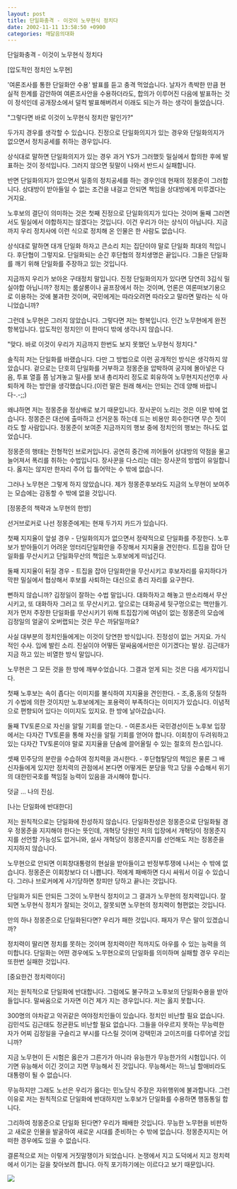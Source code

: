 ```yaml
---
layout: post
title: 단일화충격 - 이것이 노무현식 정치다
date: 2002-11-11 13:58:50 +0900
categories: 깨달음의대화
---
```

단일화충격 - 이것이 노무현식 정치다
  

  
[압도적인 정치인 노무현]
  
'여론조사를 통한 단일화안 수용' 발표를 듣고 충격 먹었습니다. 날자가 촉박한 만큼 현실적 한계를 감안하여 여론조사안을 수용하더라도, 합의가 이루어진 다음에 발표하는 것이 정석인데 공개장소에서 덜컥 발표해버려서 이래도 되는가 하는 생각이 들었습니다.
  

  
"그렇다면 바로 이것이 노무현식 정치란 말인가?"
  

  
두가지 경우를 생각할 수 있습니다. 진정으로 단일화의지가 있는 경우와 단일화의지가 없으면서 정치공세를 취하는 경우입니다.
  

  
상식대로 말하면 단일화의지가 있는 경우 과거 YS가 그러했듯 밀실에서 합의한 후에 발표하는 것이 정석입니다. 그러지 않으면 뒷말이 나와서 반드시 실패합니다.
  

  
반면 단일화의지가 없으면서 일종의 정치공세를 하는 경우인데 현재의 정몽준이 그러합니다. 상대방이 받아들일 수 없는 조건을 내걸고 안되면 책임을 상대방에게 미루겠다는 거지요.
  

  
노후보의 결단이 의미하는 것은 첫째 진정으로 단일화의지가 있다는 것이며 둘째 그러면서도 밀실에서 야합하지는 않겠다는 것입니다. 이건 우리가 아는 상식이 아닙니다. 지금까지 우리 정치사에 이런 식으로 정치해 온 인물은 한 사람도 없습니다.
  

  
상식대로 말하면 대개 단일화 하자고 큰소리 치는 집단이야 말로 단일화 최대의 적입니다. 후단협이 그렇지요. 단일화되는 순간 후단협의 정치생명은 끝입니다. 그들은 단일화를 깨기 위해 단일화를 주장하고 있는 것입니다.
  

  
지금까지 우리가 보아온 구태정치 말입니다. 진정 단일화의지가 있다면 당연히 3김식 밀실야합 아닙니까? 정치는 룸살롱이나 골프장에서 하는 것이며, 언론은 여론떠보기용으로 이용하는 것에 불과한 것이며, 국민에게는 따라오려면 따라오고 말라면 말라는 식 아니었습니까?
  

  
그런데 노무현은 그러지 않았습니다. 그렇다면 저는 항복입니다. 인간 노무현에게 완전 항복입니다. 압도적인 정치인! 이 한마디 밖에 생각나지 않습니다.
  

  
"맞다. 바로 이것이 우리가 지금까지 한번도 보지 못했던 노무현식 정치다."
  

  
솔직히 저는 단일화를 바랬습니다. 다만 그 방법으로 이런 공개적인 방식은 생각하지 않았습니다. 겉으로는 단호히 단일화를 거부하고 정몽준을 압박하여 궁지에 몰아넣은 다음, 투표 열흘 쯤 남겨놓고 밀사를 보내 총리자리 정도로 회유하여 노무현지지선언후 사퇴하게 하는 방안을 생각했습니다.(이런 말은 원래 해서는 안되는 건데 양해 바랍니다-.-;;)
  

  
왜냐하면 저는 정몽준을 정상배로 보기 때문입니다. 장사꾼이 노리는 것은 이문 밖에 없습니다. 정몽준은 대선에 출마하고 선거운동 하는데 드는 비용만 회수한다면 무슨 짓이라도 할 사람입니다. 정몽준이 보여준 지금까지의 행보 중에 정치인의 행보는 하나도 없었습니다.
  

  
정몽준의 행태는 전형적인 브로커입니다. 공연히 중간에 끼어들어 상대방의 약점을 물고 늘어져서 폭리를 취하는 수법입니다. 장사꾼을 다스리는 데는 장사꾼의 방법이 유일합니다. 옳지는 않지만 한자리 주어 입 틀어막는 수 밖에 없습니다.
  

  
그러나 노무현은 그렇게 하지 않았습니다. 제가 정몽준후보라도 지금의 노무현이 보여주는 모습에는 감동할 수 밖에 없을 것입니다.
  

  

  
[정몽준의 책략과 노무현의 한방]
  
선거브로커로 나선 정몽준에게는 현재 두가지 카드가 있습니다.
  

  
첫째 지지율이 앞설 경우 - 단일화의지가 없으면서 정략적으로 단일화를 주장한다. 노후보가 받아들이기 어려운 엉터리단일화안을 주장해서 지지율을 견인한다. 트집을 잡아 단일화를 무산시키고 단일화무산의 책임은 노후보에게 떠넘긴다.
  

  
둘째 지지율이 뒤질 경우 - 트집을 잡아 단일화안을 무산시키고 후보자리를 유지하다가 막판 밀실에서 협상해서 후보를 사퇴하는 대신으로 총리 자리를 요구한다.
  

  
뻔하지 않습니까? 김정일이 잘하는 수법 말입니다. 대화하자고 해놓고 딴소리해서 무산시키고, 또 대화하자 그러고 또 무산시키고. 앞으로는 대화공세 뒷구멍으로는 핵만들기. 저가 먼저 주장한 단일화를 무산시키기 위해 트집잡기에 여념이 없는 정몽준의 모습에 김정일의 얼굴이 오버랩되는 것은 무슨 까닭일까요?
  

  
사실 대부분의 정치인들에게는 이것이 당연한 방식입니다. 진정성이 없는 거지요. 가식적인 수사. 입에 발린 소리. 진실이야 어떻든 말싸움에서만은 이기겠다는 발상. 김근태가 지금 하고 있는 비열한 방식 말입니다.
  

  
노무현은 그 모든 것을 한 방에 깨부수었습니다. 그결과 얻게 되는 것은 다음 세가지입니다.
  

  
첫째 노후보는 속이 좁다는 이미지를 불식하여 지지율을 견인한다. - 조,중,동의 덧칠하기 수법에 의한 것이지만 노후보에게는 포용력이 부족하다는 이미지가 있습니다. 이념적으로 편향되어 있다는 이미지도 있지요. 한 방에 날아갔습니다.
  

  
둘째 TV토론으로 자신을 알릴 기회를 얻는다. - 여론조사든 국민경선이든 노후보 입장에서는 다자간 TV토론을 통해 자신을 알릴 기회를 얻어야 합니다. 이회창이 두려워하고 있는 다자간 TV토론이야 말로 지지율을 단숨에 끌어올릴 수 있는 절호의 찬스입니다.
  

  
셋째 민주당의 분란을 수습하여 정치력을 과시한다. - 후단협탈당의 책임은 물론 그 배신자들에게 있지만 정치력의 관점에서 본다면 어떻게든 분당을 막고 당을 수습해서 위기의 대한민국호를 책임질 능력이 있음을 과시해야 합니다.
  

  

  

  

  
덧글 ... 나의 진심.
  

  
[나는 단일화에 반대한다]
  
저는 원칙적으로는 단일화에 찬성하지 않습니다. 단일화찬성은 정몽준으로 단일화될 경우 정몽준을 지지해야 한다는 뜻인데, 개혁당 당원인 저의 입장에서 개혁당이 정몽준지지를 선언할 가능성도 없거니와, 설사 개혁당이 정몽준지지를 선언해도 저는 정몽준을 지지하지 않습니다.
  

  
노무현으로 안되면 이회창대통령의 현실을 받아들이고 반정부투쟁에 나서는 수 밖에 없습니다. 정몽준은 이회창보다 더 나쁩니다. 적에게 패배하면 다시 싸워서 이길 수 있습니다. 그러나 브로커에게 사기당하면 창피만 당하고 끝나는 것입니다.
  

  
단일화가 되든 안되든 그것이 노무현식 정치이고 그 결과가 노무현의 정치력입니다. 잘되면 노무현식 정치가 잘되는 것이고, 잘못되면 노무현의 정치력이 형편없는 것입니다.
  

  
만의 하나 정몽준으로 단일화된다면? 우리가 패한 것입니다. 패자가 무슨 말이 있겠습니까?
  

  
정치력이 딸리면 정치를 못하는 것이며 정치력이란 적까지도 아우를 수 있는 능력을 의미합니다. 단일화는 어떤 경우에도 노무현으로의 단일화를 의미하며 실패할 경우 우리는 또한번 실패한 것입니다.
  

  

  
[중요한건 정치력이다]
  
저는 원칙적으로 단일화에 반대합니다. 그럼에도 불구하고 노후보의 단일화수용을 받아들입니다. 말싸움으로 가자면 이건 제가 지는 경우입니다. 저는 옳지 못합니다.
  

  
300명의 야차같고 악귀같은 여야정치인들이 있습니다. 정치인 비난할 필요 없습니다. 김민석도 김근태도 정균환도 비난할 필요 없습니다. 그들을 아우르지 못하는 무능력한 자가 어찌 김정일을 구슬리고 부시를 다스릴 것이며 강택민과 고이즈미를 다루어낼 것입니까?
  

  
지금 노무현이 든 시험은 옳은가 그른가가 아니라 유능한가 무능한가의 시험입니다. 이기면 유능해서 이긴 것이고 지면 무능해서 진 것입니다. 무능해서는 하느님 할애비라도 대통령이 될 수 없습니다.
  

  
무능하지만 그래도 노선은 우리가 옳다는 민노당식 주장은 자위행위에 불과합니다. 그런 이유로 저는 원칙적으로 단일화에 반대하지만 노후보가 단일화를 수용하면 행동통일 합니다.
  

  
그리하여 정몽준으로 단일화 된다면? 우리가 패배한 것입니다. 무능한 노무현을 비판하고 새로운 인물을 발굴하여 새로운 시대를 준비하는 수 밖에 없습니다. 정몽준지지는 어떠한 경우에도 있을 수 없습니다.
  

  
결론적으로 저는 이렇게 거짓말쟁이가 되었습니다. 논쟁에서 지고 도덕에서 지고 정치력에서 이기는 길을 찾아보려 합니다. 아직 포기하기에는 이르다고 보기 때문입니다.
  

  
<a href=http://www.seoprise.com target="_blank" border="0"><img src=http://drkimz.com/technote/board/private/upimg/1036728869.jpg></a>